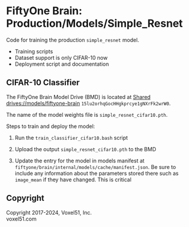 # FiftyOne Brain: Production/Models/Simple_Resnet

Code for training the production `simple_resnet` model.

-   Training scripts
-   Dataset support is only CIFAR-10 now
-   Deployment script and documentation

## CIFAR-10 Classifier

The FiftyOne Brain Model Drive (BMD) is located at
[Shared drives://models/fiftyone-brain](https://drive.google.com/drive/u/1/folders/15lu2orhqGocHHgkprcye1gNXrFk2wrW0)
`15lu2orhqGocHHgkprcye1gNXrFk2wrW0`.

The name of the model weights file is `simple_resnet_cifar10.pth`.

Steps to train and deploy the model:

1. Run the `train_classifier_cifar10.bash` script

2. Upload the output `simple_resnet_cifar10.pth` to the BMD

3. Update the entry for the model in models manifest at
   `fiftyone/brain/internal/models/cache/manifest.json`. Be sure to include any
   information about the parameters stored there such as `image_mean` if they
   have changed. This is critical

## Copyright

Copyright 2017-2024, Voxel51, Inc.<br> voxel51.com

